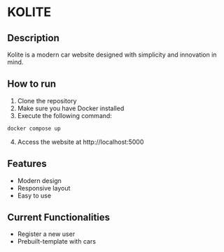 # KOLITE

## Description
Kolite is a modern car website designed with simplicity and 
innovation in mind.

## How to run
1. Clone the repository
2. Make sure you have Docker installed
3. Execute the following command:
```bash
docker compose up
```
4. Access the website at http://localhost:5000

## Features
- Modern design
- Responsive layout
- Easy to use

## Current Functionalities
- Register a new user
- Prebuilt-template with cars
